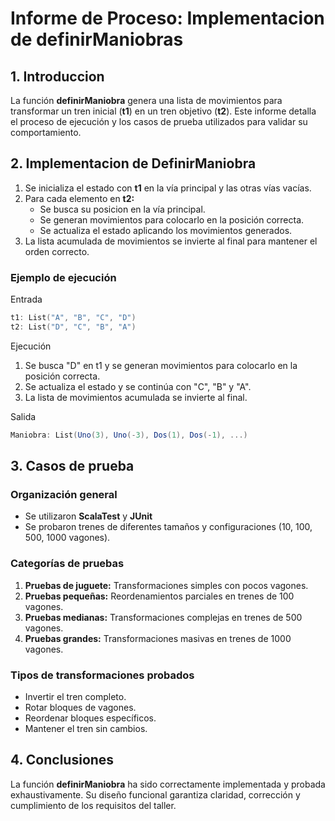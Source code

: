 # Informe de Proceso: Implementacion de definirManiobras

## 1. Introduccion 

La función **definirManiobra** genera una lista de movimientos para transformar un tren inicial (**t1**) en un tren objetivo (**t2**). Este informe detalla el proceso de ejecución y los casos de prueba utilizados para validar su comportamiento.

## 2. Implementacion de DefinirManiobra

1. Se inicializa el estado con **t1** en la vía principal y las otras vías vacías.
2. Para cada elemento en **t2:**
   - Se busca su posicion en la vía principal. 
   - Se generan movimientos para colocarlo en la posición correcta.
   - Se actualiza el estado aplicando los movimientos generados.
3. La lista acumulada de movimientos se invierte al final para mantener el orden correcto.

### Ejemplo de ejecución

Entrada

```scala
t1: List("A", "B", "C", "D")
t2: List("D", "C", "B", "A")
```

Ejecución

1. Se busca "D" en t1 y se generan movimientos para colocarlo en la posición correcta.
2. Se actualiza el estado y se continúa con "C", "B" y "A".
3. La lista de movimientos acumulada se invierte al final.

Salida

```scala
Maniobra: List(Uno(3), Uno(-3), Dos(1), Dos(-1), ...)
```

## 3. Casos de prueba

### Organización general 
- Se utilizaron **ScalaTest** y **JUnit** 
- Se probaron trenes de diferentes tamaños y configuraciones (10, 100, 500, 1000 vagones).

### Categorías de pruebas
1. **Pruebas de juguete:** Transformaciones simples con pocos vagones.
2. **Pruebas pequeñas:** Reordenamientos parciales en trenes de 100 vagones.
3. **Pruebas medianas:** Transformaciones complejas en trenes de 500 vagones.
4. **Pruebas grandes:** Transformaciones masivas en trenes de 1000 vagones.

### Tipos de transformaciones probados
- Invertir el tren completo.
- Rotar bloques de vagones.
- Reordenar bloques específicos.
- Mantener el tren sin cambios.

## 4. Conclusiones

La función **definirManiobra** ha sido correctamente implementada y probada exhaustivamente. Su diseño funcional garantiza claridad, corrección y cumplimiento de los requisitos del taller.
